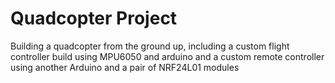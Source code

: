 # Quadcopter Project
Building a quadcopter from the ground up, including a custom flight controller build using MPU6050 and arduino and a custom remote controller using another Arduino and a pair of NRF24L01 modules

